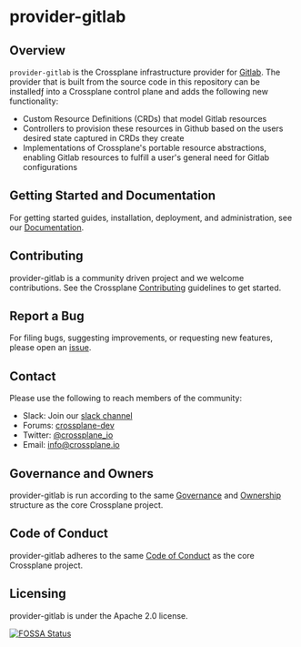 # provider-gitlab

## Overview

`provider-gitlab` is the Crossplane infrastructure provider for
[Gitlab](https://gitlab.com/). The provider that is built from the source code
in this repository can be installedƒ into a Crossplane control plane and adds the
following new functionality:

* Custom Resource Definitions (CRDs) that model Gitlab resources
* Controllers to provision these resources in Github based on the users desired
  state captured in CRDs they create
* Implementations of Crossplane's portable resource
  abstractions, enabling
  Gitlab resources to fulfill a user's general need for Gitlab configurations

## Getting Started and Documentation

For getting started guides, installation, deployment, and administration, see
our [Documentation](https://crossplane.io/docs/latest).

## Contributing

provider-gitlab is a community driven project and we welcome contributions. See
the Crossplane
[Contributing](https://github.com/crossplane/crossplane/blob/master/CONTRIBUTING.md)
guidelines to get started.

## Report a Bug

For filing bugs, suggesting improvements, or requesting new features, please
open an [issue](https://github.com/crossplane-contrib/provider-gitlab/issues).

## Contact

Please use the following to reach members of the community:

* Slack: Join our [slack channel](https://slack.crossplane.io)
* Forums:
  [crossplane-dev](https://groups.google.com/forum/#!forum/crossplane-dev)
* Twitter: [@crossplane_io](https://twitter.com/crossplane_io)
* Email: [info@crossplane.io](mailto:info@crossplane.io)

## Governance and Owners

provider-gitlab is run according to the same
[Governance](https://github.com/crossplane/crossplane/blob/master/GOVERNANCE.md)
and [Ownership](https://github.com/crossplane/crossplane/blob/master/OWNERS.md)
structure as the core Crossplane project.

## Code of Conduct

provider-gitlab adheres to the same [Code of
Conduct](https://github.com/crossplane/crossplane/blob/master/CODE_OF_CONDUCT.md)
as the core Crossplane project.

## Licensing

provider-gitlab is under the Apache 2.0 license.

[![FOSSA
Status](https://app.fossa.io/api/projects/git%2Bgithub.com%2Fcrossplane-contrib%2Fprovider-gitlab.svg?type=large)](https://app.fossa.io/projects/git%2Bgithub.com%2Fcrossplane-contrib%2Fprovider-gitlab?ref=badge_large)